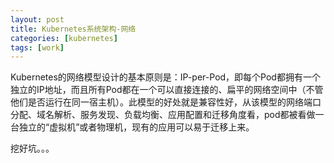 ```yaml
---
layout: post
title: Kubernetes系统架构-网络
categories: [kubernetes]
tags: [work]
---
```



Kubernetes的网络模型设计的基本原则是：IP-per-Pod，即每个Pod都拥有一个独立的IP地址，而且所有Pod都在一个可以直接连接的、扁平的网络空间中（不管他们是否运行在同一宿主机）。此模型的好处就是兼容性好，从该模型的网络端口分配、域名解析、服务发现、负载均衡、应用配置和迁移角度看，pod都被看做一台独立的“虚拟机”或者物理机，现有的应用可以易于迁移上来。

挖好坑。。。